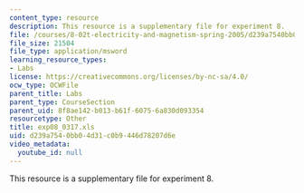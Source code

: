 ```yaml
---
content_type: resource
description: This resource is a supplementary file for experiment 8.
file: /courses/8-02t-electricity-and-magnetism-spring-2005/d239a7540bb04d31c0b9446d78207d6e_exp08_0317.xls
file_size: 21504
file_type: application/msword
learning_resource_types:
- Labs
license: https://creativecommons.org/licenses/by-nc-sa/4.0/
ocw_type: OCWFile
parent_title: Labs
parent_type: CourseSection
parent_uid: 8f8ae142-b013-b61f-6075-6a830d093354
resourcetype: Other
title: exp08_0317.xls
uid: d239a754-0bb0-4d31-c0b9-446d78207d6e
video_metadata:
  youtube_id: null
---
```

This resource is a supplementary file for experiment 8.